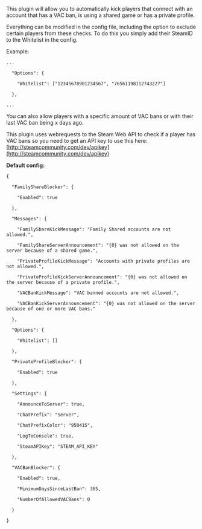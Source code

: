 This plugin will allow you to automatically kick players that connect with an account that has a VAC ban, is using a shared game or has a private profile.


Everything can be modified in the config file, including the option to exclude certain players from these checks. To do this you simply add their SteamID to the Whitelist in the config.

Example:

````
...

  "Options": {

    "Whitelist": ["12345678901234567", "76561198112743227"]

  },

...
````


You can also allow players with a specific amount of VAC bans or with their last VAC ban being x days ago.


This plugin uses webrequests to the Steam Web API to check if a player has VAC bans so you need to get an API key to use this here:
[http://steamcommunity.com/dev/apikey](http://steamcommunity.com/dev/apikey)

**Default config:**

````
{

  "FamilyShareBlocker": {

    "Enabled": true

  },

  "Messages": {

    "FamilyShareKickMessage": "Family Shared accounts are not allowed.",

    "FamilyShareServerAnnouncement": "{0} was not allowed on the server because of a shared game.",

    "PrivateProfileKickMessage": "Accounts with private profiles are not allowed.",

    "PrivateProfileKickServerAnnouncement": "{0} was not allowed on the server because of a private profile.",

    "VACBanKickMessage": "VAC banned accounts are not allowed.",

    "VACBanKickServerAnnouncement": "{0} was not allowed on the server because of one or more VAC bans."

  },

  "Options": {

    "Whitelist": []

  },

  "PrivateProfileBlocker": {

    "Enabled": true

  },

  "Settings": {

    "AnnounceToServer": true,

    "ChatPrefix": "Server",

    "ChatPrefixColor": "950415",

    "LogToConsole": true,

    "SteamAPIKey": "STEAM_API_KEY"

  },

  "VACBanBlocker": {

    "Enabled": true,

    "MinimumDaysSinceLastBan": 365,

    "NumberOfAllowedVACBans": 0

  }

}

 
````